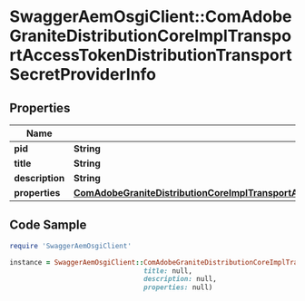 # SwaggerAemOsgiClient::ComAdobeGraniteDistributionCoreImplTransportAccessTokenDistributionTransportSecretProviderInfo

## Properties

Name | Type | Description | Notes
------------ | ------------- | ------------- | -------------
**pid** | **String** |  | [optional] 
**title** | **String** |  | [optional] 
**description** | **String** |  | [optional] 
**properties** | [**ComAdobeGraniteDistributionCoreImplTransportAccessTokenDistributionTransportSecretProviderProperties**](ComAdobeGraniteDistributionCoreImplTransportAccessTokenDistributionTransportSecretProviderProperties.md) |  | [optional] 

## Code Sample

```ruby
require 'SwaggerAemOsgiClient'

instance = SwaggerAemOsgiClient::ComAdobeGraniteDistributionCoreImplTransportAccessTokenDistributionTransportSecretProviderInfo.new(pid: null,
                                 title: null,
                                 description: null,
                                 properties: null)
```


